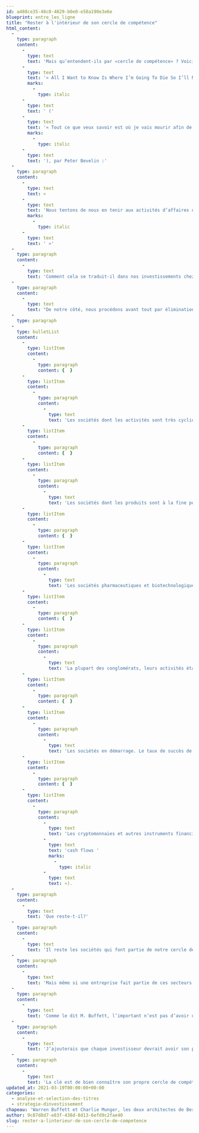 ```yaml
---
id: a488ce35-40c0-4029-b0e0-e58a190e3e6e
blueprint: entre_les_ligne
title: "Rester à l'intérieur de son cercle de compétence"
html_content:
  -
    type: paragraph
    content:
      -
        type: text
        text: 'Mais qu’entendent-ils par «cercle de compétence» ? Voici comment Buffett répond à cette question dans le livre '
      -
        type: text
        text: '« All I Want to Know Is Where I’m Going To Die So I’ll Never Go There »'
        marks:
          -
            type: italic
      -
        type: text
        text: ' ('
      -
        type: text
        text: '« Tout ce que veux savoir est où je vais mourir afin de ne jamais y mettre les pieds »'
        marks:
          -
            type: italic
      -
        type: text
        text: '), par Peter Bevelin :'
  -
    type: paragraph
    content:
      -
        type: text
        text: «
      -
        type: text
        text: 'Nous tentons de nous en tenir aux activités d’affaires que nous comprenons… Et notre définition de compréhension est de savoir avec un taux de probabilité assez élevé où les activités d’une entreprise seront rendues dans dix ans.'
        marks:
          -
            type: italic
      -
        type: text
        text: ' »'
  -
    type: paragraph
    content:
      -
        type: text
        text: 'Comment cela se traduit-il dans nos investissements chez COTE 100? Comment ce principe devrait-il se traduire chez un investisseur?'
  -
    type: paragraph
    content:
      -
        type: text
        text: "De notre côté, nous procédons avant tout par élimination, laissant de côté les titres de sociétés qui ne nous permettent pas d’avoir une bonne idée où seront leurs activités dans dix ans. Voici notre liste d’exclusion\_:"
  -
    type: paragraph
  -
    type: bulletList
    content:
      -
        type: listItem
        content:
          -
            type: paragraph
            content: {  }
      -
        type: listItem
        content:
          -
            type: paragraph
            content:
              -
                type: text
                text: 'Les sociétés dont les activités sont très cycliques. Le succès de ces sociétés, qui incluent la majorité des sociétés œuvrant dans les secteurs des ressources naturelles, dépend grandement de l’évolution de l’économie.'
      -
        type: listItem
        content:
          -
            type: paragraph
            content: {  }
      -
        type: listItem
        content:
          -
            type: paragraph
            content:
              -
                type: text
                text: 'Les sociétés dont les produits sont à la fine pointe technologique. La technologie est certainement une industrie de croissance; le problème est qu’elle est très changeante et qu’il est difficile de prévoir quelles seront les technologies qui gagneront à long terme.'
      -
        type: listItem
        content:
          -
            type: paragraph
            content: {  }
      -
        type: listItem
        content:
          -
            type: paragraph
            content:
              -
                type: text
                text: 'Les sociétés pharmaceutiques et biotechnologiques. Nous ne possédons pas de doctorats en pharmacie ou en biologie…'
      -
        type: listItem
        content:
          -
            type: paragraph
            content: {  }
      -
        type: listItem
        content:
          -
            type: paragraph
            content:
              -
                type: text
                text: 'La plupart des conglomérats, leurs activités étant souvent multiples et trop complexes. Je dis la plupart car nous sommes actionnaires de Berkshire Hathaway depuis plusieurs années, un conglomérat que nous considérons relativement simple.'
      -
        type: listItem
        content:
          -
            type: paragraph
            content: {  }
      -
        type: listItem
        content:
          -
            type: paragraph
            content:
              -
                type: text
                text: 'Les sociétés en démarrage. Le taux de succès de ces jeunes sociétés est notoirement faible et nous ne sommes pas en mesure d’identifier régulièrement lesquelles seront des succès.'
      -
        type: listItem
        content:
          -
            type: paragraph
            content: {  }
      -
        type: listItem
        content:
          -
            type: paragraph
            content:
              -
                type: text
                text: 'Les cryptomonnaies et autres instruments financiers qui sont à notre avis très difficiles à évaluer puisqu’ils ne génèrent aucun flux de trésorerie (« '
              -
                type: text
                text: 'cash flows '
                marks:
                  -
                    type: italic
              -
                type: text
                text: »).
  -
    type: paragraph
    content:
      -
        type: text
        text: 'Que reste-t-il?'
  -
    type: paragraph
    content:
      -
        type: text
        text: 'Il reste les sociétés qui font partie de notre cercle de compétence. En général, les sociétés œuvrant dans les industries de l’alimentation (tant la fabrication que le commerce de détail), du service, du transport, de la fabrication, des services financiers (banques, assurance et traitement de transactions), le secteur médical (services et instruments), le commerce de détail (physique et/ou en ligne), les services publics (production et distribution d’électricité), etc. Nous investissons également dans le secteur technologique, mais nous le faisons typiquement par le biais de sociétés offrant des services ou commercialisant des logiciels. À notre avis, ces sociétés ont des modèles d’affaires sensiblement moins risqués et bénéficient généralement de revenus hautement récurrents, ce avec quoi nous sommes beaucoup plus à l’aise.'
  -
    type: paragraph
    content:
      -
        type: text
        text: 'Mais même si une entreprise fait partie de ces secteurs, nous nous posons toujours cette question avant d’investir : avons-nous une assez bonne idée où elle sera dans dix ans? Parfois, même si une entreprise évolue dans un secteur que nous comprenons bien, nous ne serons pas à l’aise avec la complexité de son modèle d’affaires et passerons donc notre tour.'
  -
    type: paragraph
    content:
      -
        type: text
        text: 'Comme le dit M. Buffett, l’important n’est pas d’avoir un grand cercle de compétence, mais de bien savoir quelles en sont les limites. En même temps, j’estime que chaque investisseur a le devoir de tranquillement élargir son cercle de compétence au fil des ans, en en apprenant un peu plus sur les entreprises et les industries. De notre côté, nous avons par exemple ajouté le secteur ferroviaire au cours des dernières années et investi dans la société Canadien National.'
  -
    type: paragraph
    content:
      -
        type: text
        text: 'J’ajouterais que chaque investisseur devrait avoir son propre cercle de compétence. Certains connaissent très bien l’industrie minière. D’autres ont travaillé toute leur carrière dans le domaine pharmaceutique. D’autres encore sont très à l’aise avec les nouvelles technologies.'
  -
    type: paragraph
    content:
      -
        type: text
        text: 'La clé est de bien connaître son propre cercle de compétence, quel qu’il soit, et de rester confortablement à l’intérieur.'
updated_at: 2021-03-19T00:00:00+00:00
categories:
  - analyse-et-selection-des-titres
  - strategie-dinvestissement
chapeau: 'Warren Buffett et Charlie Munger, les deux architectes de Berkshire Hathaway, ont coutume de dire qu’un investisseur doit toujours rester bien à l’intérieur de son cercle de compétence afin de minimiser les chances de commettre des erreurs coûteuses.'
author: 9c87d8d7-e83f-438d-8d13-6efd9c2fae40
slug: rester-a-linterieur-de-son-cercle-de-competence
---
```

